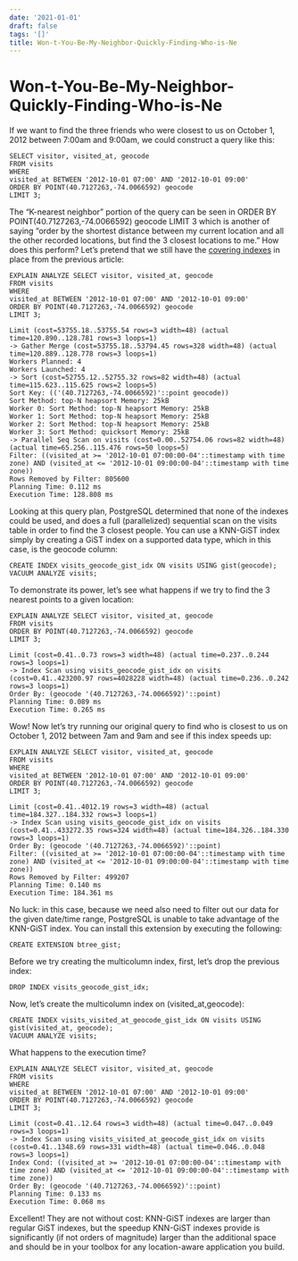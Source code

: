```yaml
---
date: '2021-01-01'
draft: false
tags: '[]'
title: Won-t-You-Be-My-Neighbor-Quickly-Finding-Who-is-Ne
---
```


# Won-t-You-Be-My-Neighbor-Quickly-Finding-Who-is-Ne

If we want to find the three friends who were closest to us on October 1, 2012 between 7:00am and 9:00am, we could construct a query like this:
```
SELECT visitor, visited_at, geocode
FROM visits
WHERE
visited_at BETWEEN '2012-10-01 07:00' AND '2012-10-01 09:00'
ORDER BY POINT(40.7127263,-74.0066592) geocode
LIMIT 3;
```
The “K-nearest neighbor” portion of the query can be seen in ORDER BY POINT(40.7127263,-74.0066592) geocode LIMIT 3 which is another of saying “order by the shortest distance between my current location and all the other recorded locations, but find the 3 closest locations to me.”
How does this perform?
Let’s pretend that we still have the [covering indexes](https://info.crunchydata.com/blog/why-covering-indexes-are-incredibly-helpful) in place from the previous article:
```
EXPLAIN ANALYZE SELECT visitor, visited_at, geocode
FROM visits
WHERE
visited_at BETWEEN '2012-10-01 07:00' AND '2012-10-01 09:00'
ORDER BY POINT(40.7127263,-74.0066592) geocode
LIMIT 3;
```
```
Limit (cost=53755.18..53755.54 rows=3 width=48) (actual time=120.890..128.781 rows=3 loops=1)
-> Gather Merge (cost=53755.18..53794.45 rows=328 width=48) (actual time=120.889..128.778 rows=3 loops=1)
Workers Planned: 4
Workers Launched: 4
-> Sort (cost=52755.12..52755.32 rows=82 width=48) (actual time=115.623..115.625 rows=2 loops=5)
Sort Key: (('(40.7127263,-74.0066592)'::point geocode))
Sort Method: top-N heapsort Memory: 25kB
Worker 0: Sort Method: top-N heapsort Memory: 25kB
Worker 1: Sort Method: top-N heapsort Memory: 25kB
Worker 2: Sort Method: top-N heapsort Memory: 25kB
Worker 3: Sort Method: quicksort Memory: 25kB
-> Parallel Seq Scan on visits (cost=0.00..52754.06 rows=82 width=48) (actual time=65.256..115.476 rows=50 loops=5)
Filter: ((visited_at >= '2012-10-01 07:00:00-04'::timestamp with time zone) AND (visited_at <= '2012-10-01 09:00:00-04'::timestamp with time zone))
Rows Removed by Filter: 805600
Planning Time: 0.112 ms
Execution Time: 128.808 ms
```
Looking at this query plan, PostgreSQL determined that none of the indexes could be used, and does a full (parallelized) sequential scan on the visits table in order to find the 3 closest people.
You can use a KNN-GiST index simply by creating a GiST index on a supported data type, which in this case, is the geocode column:
```
CREATE INDEX visits_geocode_gist_idx ON visits USING gist(geocode);
VACUUM ANALYZE visits;
```
To demonstrate its power, let’s see what happens if we try to find the 3 nearest points to a given location:
```
EXPLAIN ANALYZE SELECT visitor, visited_at, geocode
FROM visits
ORDER BY POINT(40.7127263,-74.0066592) geocode
LIMIT 3;
```
```
Limit (cost=0.41..0.73 rows=3 width=48) (actual time=0.237..0.244 rows=3 loops=1)
-> Index Scan using visits_geocode_gist_idx on visits (cost=0.41..423200.97 rows=4028228 width=48) (actual time=0.236..0.242 rows=3 loops=1)
Order By: (geocode '(40.7127263,-74.0066592)'::point)
Planning Time: 0.089 ms
Execution Time: 0.265 ms
```
Wow!
Now let’s try running our original query to find who is closest to us on October 1, 2012 between 7am and 9am and see if this index speeds up:
```
EXPLAIN ANALYZE SELECT visitor, visited_at, geocode
FROM visits
WHERE
visited_at BETWEEN '2012-10-01 07:00' AND '2012-10-01 09:00'
ORDER BY POINT(40.7127263,-74.0066592) geocode
LIMIT 3;
```
```
Limit (cost=0.41..4012.19 rows=3 width=48) (actual time=184.327..184.332 rows=3 loops=1)
-> Index Scan using visits_geocode_gist_idx on visits (cost=0.41..433272.35 rows=324 width=48) (actual time=184.326..184.330 rows=3 loops=1)
Order By: (geocode '(40.7127263,-74.0066592)'::point)
Filter: ((visited_at >= '2012-10-01 07:00:00-04'::timestamp with time zone) AND (visited_at <= '2012-10-01 09:00:00-04'::timestamp with time zone))
Rows Removed by Filter: 499207
Planning Time: 0.140 ms
Execution Time: 184.361 ms
```
No luck: in this case, because we need also need to filter out our data for the given date/time range, PostgreSQL is unable to take advantage of the KNN-GiST index.
You can install this extension by executing the following:
```
CREATE EXTENSION btree_gist;
```
Before we try creating the multicolumn index, first, let’s drop the previous index:
```
DROP INDEX visits_geocode_gist_idx;
```
Now, let’s create the multicolumn index on (visited_at,geocode):
```
CREATE INDEX visits_visited_at_geocode_gist_idx ON visits USING gist(visited_at, geocode);
VACUUM ANALYZE visits;
```
What happens to the execution time?
```
EXPLAIN ANALYZE SELECT visitor, visited_at, geocode
FROM visits
WHERE
visited_at BETWEEN '2012-10-01 07:00' AND '2012-10-01 09:00'
ORDER BY POINT(40.7127263,-74.0066592) geocode
LIMIT 3;
```
```
Limit (cost=0.41..12.64 rows=3 width=48) (actual time=0.047..0.049 rows=3 loops=1)
-> Index Scan using visits_visited_at_geocode_gist_idx on visits (cost=0.41..1348.69 rows=331 width=48) (actual time=0.046..0.048 rows=3 loops=1)
Index Cond: ((visited_at >= '2012-10-01 07:00:00-04'::timestamp with time zone) AND (visited_at <= '2012-10-01 09:00:00-04'::timestamp with time zone))
Order By: (geocode '(40.7127263,-74.0066592)'::point)
Planning Time: 0.133 ms
Execution Time: 0.068 ms
```
Excellent!
They are not without cost: KNN-GiST indexes are larger than regular GiST indexes, but the speedup KNN-GiST indexes provide is significantly (if not orders of magnitude) larger than the additional space and should be in your toolbox for any location-aware application you build.
